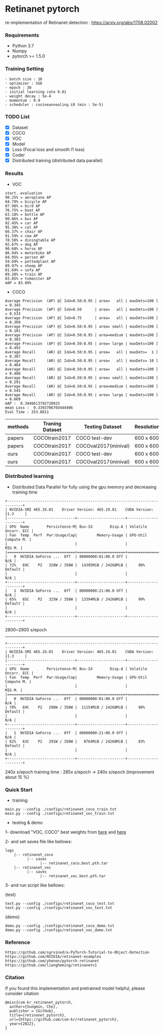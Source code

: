 # Retinanet pytorch

re-implementation of Retinanet detection : https://arxiv.org/abs/1708.02002

### Requirements

- Python 3.7
- Numpy
- pytorch >= 1.5.0 

### Training Setting

```
- batch size : 16
- optimizer : SGD
- epoch : 30 
- initial learning rate 0.01
- weight decay : 5e-4
- momentum : 0.9
- scheduler : cosineannealing LR (min : 5e-5)
```

### TODO List

- [x] Dataset
- [x] COCO 
- [x] VOC 
- [x] Model
- [x] Loss (Focal loss and smooth l1 loss)
- [x] Coder
- [x] Distributed training (distributed data parallel)

### Results

- VOC
```
start..evaluation
90.25% = aeroplane AP 
84.79% = bicycle AP 
87.98% = bird AP 
76.75% = boat AP 
63.18% = bottle AP 
90.86% = bus AP 
92.45% = car AP 
95.38% = cat AP 
66.37% = chair AP 
91.59% = cow AP 
78.50% = diningtable AP 
92.67% = dog AP 
90.68% = horse AP 
86.94% = motorbike AP 
84.95% = person AP 
59.69% = pottedplant AP 
89.97% = sheep AP 
81.69% = sofa AP 
89.28% = train AP 
83.85% = tvmonitor AP 
mAP = 83.89%
```

- COCO
```
Average Precision  (AP) @[ IoU=0.50:0.95 | area=   all | maxDets=100 ] = 0.345
Average Precision  (AP) @[ IoU=0.50      | area=   all | maxDets=100 ] = 0.533
Average Precision  (AP) @[ IoU=0.75      | area=   all | maxDets=100 ] = 0.369
Average Precision  (AP) @[ IoU=0.50:0.95 | area= small | maxDets=100 ] = 0.181
Average Precision  (AP) @[ IoU=0.50:0.95 | area=medium | maxDets=100 ] = 0.383
Average Precision  (AP) @[ IoU=0.50:0.95 | area= large | maxDets=100 ] = 0.493
Average Recall     (AR) @[ IoU=0.50:0.95 | area=   all | maxDets=  1 ] = 0.307
Average Recall     (AR) @[ IoU=0.50:0.95 | area=   all | maxDets= 10 ] = 0.464
Average Recall     (AR) @[ IoU=0.50:0.95 | area=   all | maxDets=100 ] = 0.488
Average Recall     (AR) @[ IoU=0.50:0.95 | area= small | maxDets=100 ] = 0.291
Average Recall     (AR) @[ IoU=0.50:0.95 | area=medium | maxDets=100 ] = 0.545
Average Recall     (AR) @[ IoU=0.50:0.95 | area= large | maxDets=100 ] = 0.669
mAP :  0.3446613792728923
mean Loss :  0.3393706703444406
Eval Time : 253.8811
```
|methods     | Traning Dataset   |    Testing Dataset     | Resolution | AP        |AP50     |AP75    |Time | Fps  |
|------------|-------------------| ---------------------- | ---------- | --------- |---------|--------| ----| ---- |
|papers      | COCOtrain2017     |  COCO test-dev         | 600 x 600  |  34.0     |52.5     |36.5    |98   |10.20 |
|papers      | COCOtrain2017     |  COCOval2017(minival)  | 600 x 600  |  34.3     |53.2     |36.9    |98   |10.20 |
|ours        | COCOtrain2017     |  COCO test-dev         | 600 x 600  |  -     |-     |-    |-   |- |
|ours        | COCOtrain2017     |  COCOval2017(minival)  | 600 x 600  |  34.5     |53.3     |36.9    |-   |- |

### Distributed learning

- Distributed Data Parallel for fully using the gpu memory and decreasing training time
```
+-----------------------------------------------------------------------------+
| NVIDIA-SMI 465.19.01    Driver Version: 465.19.01    CUDA Version: 11.3     |
|-------------------------------+----------------------+----------------------+
| GPU  Name        Persistence-M| Bus-Id        Disp.A | Volatile Uncorr. ECC |
| Fan  Temp  Perf  Pwr:Usage/Cap|         Memory-Usage | GPU-Util  Compute M. |
|                               |                      |               MIG M. |
|===============================+======================+======================|
|   0  NVIDIA GeForce ...  Off  | 00000000:01:00.0 Off |                  N/A |
| 72%   69C    P2   328W / 350W |  14395MiB / 24268MiB |     98%      Default |
|                               |                      |                  N/A |
+-------------------------------+----------------------+----------------------+
|   1  NVIDIA GeForce ...  Off  | 00000000:21:00.0 Off |                  N/A |
| 65%   65C    P2   325W / 350W |  13394MiB / 24268MiB |     99%      Default |
|                               |                      |                  N/A |
+-------------------------------+----------------------+----------------------+
```
 2800~2900 s/epoch 
 
--------------

```
+-----------------------------------------------------------------------------+
| NVIDIA-SMI 465.19.01    Driver Version: 465.19.01    CUDA Version: 11.3     |
|-------------------------------+----------------------+----------------------+
| GPU  Name        Persistence-M| Bus-Id        Disp.A | Volatile Uncorr. ECC |
| Fan  Temp  Perf  Pwr:Usage/Cap|         Memory-Usage | GPU-Util  Compute M. |
|                               |                      |               MIG M. |
|===============================+======================+======================|
|   0  NVIDIA GeForce ...  Off  | 00000000:01:00.0 Off |                  N/A |
| 70%   69C    P2   298W / 350W |  11154MiB / 24268MiB |     98%      Default |
|                               |                      |                  N/A |
+-------------------------------+----------------------+----------------------+
|   1  NVIDIA GeForce ...  Off  | 00000000:21:00.0 Off |                  N/A |
| 62%   63C    P2   291W / 350W |   8764MiB / 24268MiB |     83%      Default |
|                               |                      |                  N/A |
+-------------------------------+----------------------+----------------------+
```
 240x s/epoch
training time : 285x s/epoch -> 240x s/epoch (improvement about 15 %)

### Quick Start

- training
```
main.py --config ./configs/retinanet_coco_train.txt
main.py --config ./configs/retinanet_voc_train.txt
```

- testing & demo

1- download "VOC, COCO" best weights from [here](https://livecauac-my.sharepoint.com/:u:/g/personal/csm8167_cau_ac_kr/ETi9zFxZ1E9Hnr63z4Azu3EBMJJsLzeNHR5IEHFDJScVbg?e=6mSW8T) and [here](https://livecauac-my.sharepoint.com/:u:/g/personal/csm8167_cau_ac_kr/Ee2ebGMjDCNAmMFWJvEFZoABWiDiSHSruCErn1Jg4NOHsA?e=ZGodv2)

2- and set saves file like bellows:
```
logs
    |-- retinanet_coco
          |-- saves
                |-- retinanet_coco.best.pth.tar
    |-- retinanet_voc
          |-- saves
                |-- retinanet_voc.best.pth.tar
```

3- and run script like bellows:

(test)

```
test.py --config ./configs/retinanet_coco_test.txt
test.py --config ./configs/retinanet_voc_test.txt
```

(demo)

```
demo.py --config ./configs/retinanet_coco_demo.txt
demo.py --config ./configs/retinanet_voc_demo.txt
```

### Reference
```
https://github.com/sgrvinod/a-PyTorch-Tutorial-to-Object-Detection
https://github.com/NVIDIA/retinanet-examples
https://github.com/yhenon/pytorch-retinanet
https://github.com/liangheming/retinanetv1
```

### Citation
If you found this implementation and pretrained model helpful, please consider citation
```
@misc{csm-kr_retinanet_pytorch,
  author={Sungmin, Cho},
  publisher = {GitHub},
  title={retinanet_pytorch},
  url={https://github.com/csm-kr/retinanet_pytorch},
  year={2022},
}
```
